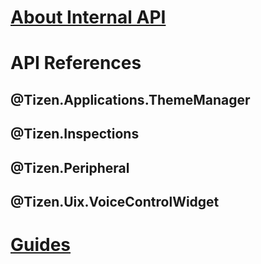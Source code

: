 # [About Internal API](index.md)
# API References
## @Tizen.Applications.ThemeManager
## @Tizen.Inspections
## @Tizen.Peripheral
## @Tizen.Uix.VoiceControlWidget
# [Guides](guides/toc.md)
